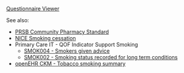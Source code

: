 [Questionnaire Viewer](https://project-wildfyre.github.io/domain-archetype/?q=https://virtually-healthcare.github.io/R4/Questionnaire-SmokingStatus.json)

See also:

- [PRSB Community Pharmacy Standard](https://theprsb.org/standards/communitypharmacy/)
- [NICE Smoking cessation](https://cks.nice.org.uk/topics/smoking-cessation/)
- Primary Care IT - QOF Indicator Support Smoking
  - [SMOK004 - Smokers given advice](https://support.primarycareit.co.uk/portal/en-gb/kb/articles/smok004)
  - [SMOK002 - Smoking status recorded for long term conditions](https://support.primarycareit.co.uk/portal/en-gb/kb/articles/smok002)
- [openEHR CKM - Tobacco smoking summary](https://ckm.openehr.org/ckm/archetypes/1013.1.2466)
